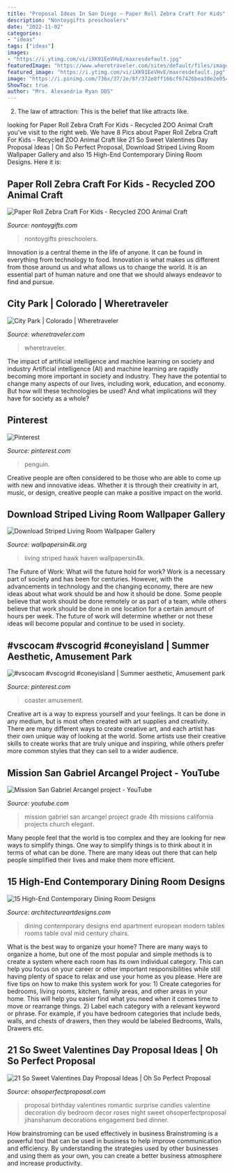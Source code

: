```yaml
---
title: "Proposal Ideas In San Diego ~ Paper Roll Zebra Craft For Kids"
description: "Nontoygifts preschoolers"
date: "2022-11-02"
categories:
- "ideas"
tags: ["ideas"]
images:
- "https://i.ytimg.com/vi/iXK91EeVHvE/maxresdefault.jpg"
featuredImage: "https://www.wheretraveler.com/sites/default/files/images/WEB-CITY-PARK-man-and-geese-FIF_EL.jpg"
featured_image: "https://i.ytimg.com/vi/iXK91EeVHvE/maxresdefault.jpg"
image: "https://i.pinimg.com/736x/37/2e/8f/372e8ff166cf67426bea30e2e054be58--best-cosplay-amazing-cosplay.jpg"
ShowToc: true
author: "Mrs. Alexandria Ryan DDS"
---
```



2. The law of attraction: This is the belief that like attracts like.

	

		
looking for Paper Roll Zebra Craft For Kids - Recycled ZOO Animal Craft you've visit to the right web. We have 8 Pics about Paper Roll Zebra Craft For Kids - Recycled ZOO Animal Craft like 21 So Sweet Valentines Day Proposal Ideas | Oh So Perfect Proposal, Download Striped Living Room Wallpaper Gallery and also 15 High-End Contemporary Dining Room Designs. Here it is:
		
    
## Paper Roll Zebra Craft For Kids - Recycled ZOO Animal Craft

<img loading=lazy src="https://nontoygifts.com/wp-content/uploads/2020/04/Paper-roll-zebra-craft_0370.jpg" onerror="this.onerror=null;this.src='https://tse4.mm.bing.net/th?id=OIP.N9ss58OKZQRTQjs39DUfDAHaLH&amp;pid=15.1';" alt="Paper Roll Zebra Craft For Kids - Recycled ZOO Animal Craft">

_Source: nontoygifts.com_

>nontoygifts preschoolers. 

	

Innovation is a central theme in the life of anyone. It can be found in everything from technology to food. Innovation is what makes us different from those around us and what allows us to change the world. It is an essential part of human nature and one that we should always endeavor to find and pursue.

    
## City Park | Colorado | Wheretraveler

<img loading=lazy src="https://www.wheretraveler.com/sites/default/files/images/WEB-CITY-PARK-man-and-geese-FIF_EL.jpg" onerror="this.onerror=null;this.src='https://tse2.mm.bing.net/th?id=OIP.dXr7gwn2d1FBMR8xoH_dmgHaLQ&amp;pid=15.1';" alt="City Park | Colorado | Wheretraveler">

_Source: wheretraveler.com_

>wheretraveler. 

	

The impact of artificial intelligence and machine learning on society and industry
Artificial intelligence (AI) and machine learning are rapidly becoming more important in society and industry. They have the potential to change many aspects of our lives, including work, education, and economy. But how will these technologies be used? And what implications will they have for society as a whole?

    
## Pinterest

<img loading=lazy src="https://i.pinimg.com/736x/37/2e/8f/372e8ff166cf67426bea30e2e054be58--best-cosplay-amazing-cosplay.jpg" onerror="this.onerror=null;this.src='https://tse4.mm.bing.net/th?id=OIP.s-GSidj59jkXoKUHu-84ywHaMv&amp;pid=15.1';" alt="Pinterest">

_Source: pinterest.com_

>penguin. 

	

Creative people are often considered to be those who are able to come up with new and innovative ideas. Whether it is through their creativity in art, music, or design, creative people can make a positive impact on the world.

    
## Download Striped Living Room Wallpaper Gallery

<img loading=lazy src="https://www.wallpapersin4k.org/wp-content/uploads/2017/04/Striped-Living-Room-Wallpaper-15.jpg" onerror="this.onerror=null;this.src='https://tse3.mm.bing.net/th?id=OIP.r1daQv0YqRU0nsJZRlpLrQHaFF&amp;pid=15.1';" alt="Download Striped Living Room Wallpaper Gallery">

_Source: wallpapersin4k.org_

>living striped hawk haven wallpapersin4k. 

	

The Future of Work: What will the future hold for work?
Work is a necessary part of society and has been for centuries. However, with the advancements in technology and the changing economy, there are new ideas about what work should be and how it should be done. Some people believe that work should be done remotely or as part of a team, while others believe that work should be done in one location for a certain amount of hours per week. The future of work will determine whether or not these ideas will become popular and continue to be used in society.

    
## #vscocam #vscogrid #coneyisland | Summer Aesthetic, Amusement Park

<img loading=lazy src="https://i.pinimg.com/736x/f3/5b/6b/f35b6bfbb719fe9a3dd214aa6b0909d9.jpg" onerror="this.onerror=null;this.src='https://tse4.mm.bing.net/th?id=OIP.IeOpHZN98JYAjPB88fSa6QHaJ4&amp;pid=15.1';" alt="#vscocam #vscogrid #coneyisland | Summer aesthetic, Amusement park">

_Source: pinterest.com_

>coaster amusement. 

	

Creative art is a way to express yourself and your feelings. It can be done in any medium, but is most often created with art supplies and creativity. There are many different ways to create creative art, and each artist has their own unique way of looking at the world. Some artists use their creative skills to create works that are truly unique and inspiring, while others prefer more common styles that they can sell to a wider audience.

    
## Mission San Gabriel Arcangel Project - YouTube

<img loading=lazy src="https://i.ytimg.com/vi/iXK91EeVHvE/maxresdefault.jpg" onerror="this.onerror=null;this.src='https://tse1.mm.bing.net/th?id=OIP.HqquB-XyRbiAtkUnCuBZtAHaEK&amp;pid=15.1';" alt="Mission San Gabriel Arcangel project - YouTube">

_Source: youtube.com_

>mission gabriel san arcangel project grade 4th missions california projects church elegant. 

	

Many people feel that the world is too complex and they are looking for new ways to simplify things. One way to simplify things is to think about it in terms of what can be done. There are many ideas out there that can help people simplified their lives and make them more efficient.

    
## 15 High-End Contemporary Dining Room Designs

<img loading=lazy src="http://www.architectureartdesigns.com/wp-content/uploads/2014/09/15-High-End-Contemporary-Dining-Room-Designs-4-630x945.jpg" onerror="this.onerror=null;this.src='https://tse2.mm.bing.net/th?id=OIP.esnzPzaUy7fJf3k5wRG5ggHaLH&amp;pid=15.1';" alt="15 High-End Contemporary Dining Room Designs">

_Source: architectureartdesigns.com_

>dining contemporary designs end apartment european modern tables rooms table oval mid century chairs. 

	

What is the best way to organize your home?
There are many ways to organize a home, but one of the most popular and simple methods is to create a system where each room has its own individual category. This can help you focus on your career or other important responsibilities while still having plenty of space to relax and use your home as you please. Here are five tips on how to make this system work for you: 1) Create categories for bedrooms, living rooms, kitchen, family areas, and other areas in your home. This will help you easier find what you need when it comes time to move or rearrange things. 2) Label each category with a relevant keyword or phrase. For example, if you have bedroom categories that include beds, walls, and chests of drawers, then they would be labeled Bedrooms, Walls, Drawers etc.

    
## 21 So Sweet Valentines Day Proposal Ideas | Oh So Perfect Proposal

<img loading=lazy src="https://ohsoperfectproposal.com/wp-content/uploads/2018/01/valentines-day-proposal-romantic-decor-roses-candles-livelovesurprise-via-instagram.jpg" onerror="this.onerror=null;this.src='https://tse4.mm.bing.net/th?id=OIP.k4rhW0sIX00Vc2DQcSh0EgHaLG&amp;pid=15.1';" alt="21 So Sweet Valentines Day Proposal Ideas | Oh So Perfect Proposal">

_Source: ohsoperfectproposal.com_

>proposal birthday valentines romantic surprise candles valentine decoration diy bedroom decor roses night sweet ohsoperfectproposal jihanshanum decorations engagement bed dinner. 

	

How brainstroming can be used effectively in business
Brainstroming is a powerful tool that can be used in business to help improve communication and efficiency. By understanding the strategies used by other businesses and using them as your own, you can create a better business atmosphere and increase productivity.

